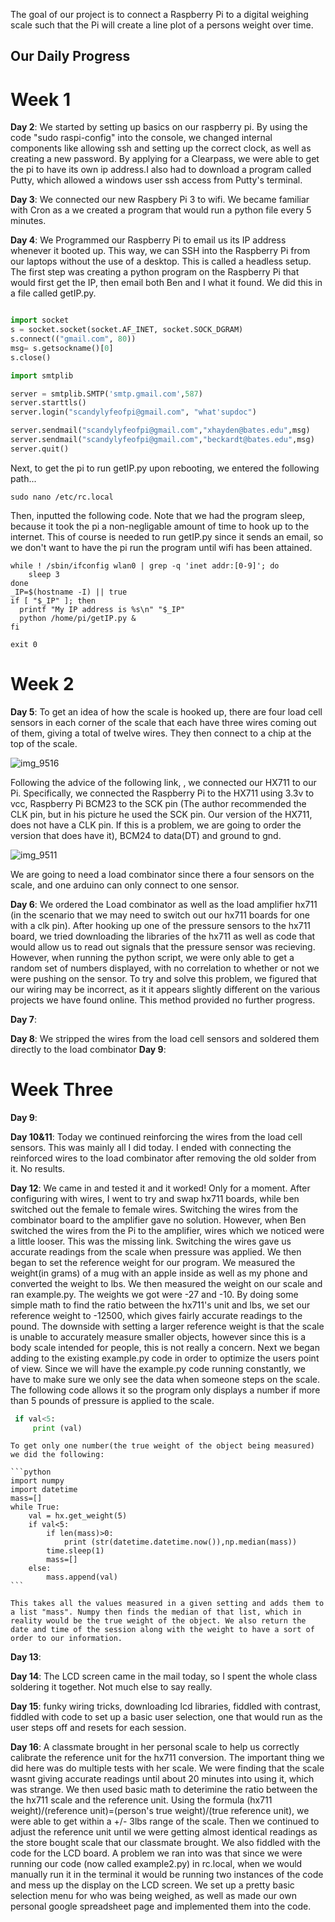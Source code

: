 The goal of our project is to connect a Raspberry Pi to a digital weighing scale such that the Pi will create a line plot of a persons weight over time.
## Our Daily Progress
# Week 1

**Day 2**: We started by setting up basics on our raspberry pi. By using the code "sudo raspi-config" into the console, we changed internal components like allowing ssh and setting up the correct clock, as well as creating a new password. By applying for a Clearpass, we were able to get the pi to have its own ip address.I also had to download a program called Putty, which allowed a windows user ssh access from Putty's terminal. 

**Day 3**: We connected our new Raspbery Pi 3 to wifi. We became familiar with Cron as a we created a program that would run a python file every 5 minutes.

**Day 4**: We Programmed our Raspberry Pi to email us its IP address whenever it booted up. This way, we can SSH into the Raspberry Pi from our laptops without the use of a desktop. This is called a headless setup. The first step was creating a python program on the Raspberry Pi that would first get the IP, then email both Ben and I what it found. We did this in a file called getIP.py.


```python

import socket
s = socket.socket(socket.AF_INET, socket.SOCK_DGRAM)
s.connect(("gmail.com", 80))
msg= s.getsockname()[0]
s.close()

import smtplib

server = smtplib.SMTP('smtp.gmail.com',587)
server.starttls()
server.login("scandylyfeofpi@gmail.com", "what'supdoc")

server.sendmail("scandylyfeofpi@gmail.com","xhayden@bates.edu",msg)
server.sendmail("scandylyfeofpi@gmail.com","beckardt@bates.edu",msg)
server.quit()

```

Next, to get the pi to run getIP.py upon rebooting, we entered the following path...
```shell
sudo nano /etc/rc.local
```

Then, inputted the following code. Note that we had the program sleep, because it took the pi a non-negligable amount of time to hook up to the internet. This of course is needed to run getIP.py since it sends an email, so we don't want to have the pi run the program until wifi has been attained. 

```shell
while ! /sbin/ifconfig wlan0 | grep -q 'inet addr:[0-9]'; do
    sleep 3
done
_IP=$(hostname -I) || true
if [ "$_IP" ]; then
  printf "My IP address is %s\n" "$_IP"
  python /home/pi/getIP.py &
fi

exit 0
```
# Week 2

**Day 5**: To get an idea of how the scale is hooked up, there are four load cell sensors in each corner of the scale that each have three wires coming out of them, giving a total of twelve wires. They then connect to a chip at the top of the scale.

![img_9516](https://cloud.githubusercontent.com/assets/28270466/26218372/bf648cc0-3bd8-11e7-8df2-29876d11f447.JPG)

Following the advice of the following link, , we connected our HX711 to our Pi. Specifically, we connected the Raspberry Pi to the HX711 using 3.3v to vcc, Raspberry Pi BCM23 to the SCK pin (The author recommended the CLK pin, but in his picture he used the SCK pin. Our version of the HX711, does not have a CLK pin. If this is a problem, we are going to order the version that does have it), BCM24 to data(DT) and ground to gnd.

![img_9511](https://cloud.githubusercontent.com/assets/28270466/26218983/075154c6-3bdb-11e7-9ae5-a760815e9e98.JPG)

We are going to need a load combinator since there a four sensors on the scale, and one arduino can only connect to one sensor.

**Day 6**: We ordered the Load combinator as well as the load amplifier hx711 (in the scenario that we may need to switch out our hx711 boards for one with a clk pin). After hooking up one of the pressure sensors to the hx711 board, we tried downloading the libraries of the hx711 as well as code that would allow us to read out signals that the pressure sensor was recieving. However, when running the python script, we were only able to get a random set of numbers displayed, with no correlation to whether or not we were pushing on the sensor. To try and solve this problem, we figured that our wiring may be incorrect, as it it appears slightly different on the various projects we have found online. This method provided no further progress.

**Day 7**:

**Day 8**: We stripped the wires from the load cell sensors and soldered them directly to the load combinator
**Day 9**:
# Week Three

**Day 9**:  

**Day 10&11**: Today we continued reinforcing the wires from the load cell sensors. This was mainly all I did today. I ended with connecting the reinforced wires to the load combinator after removing the old solder from it. No results.

**Day 12**: We came in and tested it and it worked! Only for a moment. After configuring with wires, I went to try and swap hx711 boards, while ben switched out the female to female wires. Switching the wires from the combinator board to the amplifier gave no solution. However, when Ben switched the wires from the Pi to the amplifier, wires which we noticed were a little looser. This was the missing link. Switching the wires gave us accurate readings from the scale when pressure was applied. We then began to set the reference weight for our program. We measured the weight(in grams) of a mug with an apple inside as well as my phone and converted the weight to lbs. We then measured the weight on our scale and ran example.py. The weights we got were -27 and -10. By doing some simple math to find the ratio between the hx711's unit and lbs, we set our reference weight to -12500, which gives fairly accurate readings to the pound. The downside with setting a larger reference weight is that the scale is unable to accurately measure smaller objects, however since this is a body scale intended for people, this is not really a concern. 
    Next we began adding to the existing example.py code in order to optimize the users point of view. Since we will have the example.py code running constantly, we have to make sure we only see the data when someone steps on the scale. The following code allows it so the program only displays a number if more than 5 pounds of pressure is applied to the scale.
   
   ```python
    if val<5:
        print (val)
   ```
    To get only one number(the true weight of the object being measured) we did the following:
    
    ```python
    import numpy
    import datetime
    mass=[]
    while True:
        val = hx.get_weight(5)
        if val<5:
            if len(mass)>0:
                print (str(datetime.datetime.now()),np.median(mass))
            time.sleep(1)
            mass=[]
        else:
            mass.append(val)
    ```
    
    This takes all the values measured in a given setting and adds them to a list "mass". Numpy then finds the median of that list, which in reality would be the true weight of the object. We also return the date and time of the session along with the weight to have a sort of order to our information.

**Day 13**: 

**Day 14**: The LCD screen came in the mail today, so I spent the whole class soldering it together. Not much else to say really.

**Day 15**: funky wiring tricks, downloading lcd libraries, fiddled with contrast, fiddled with code to set up a basic user selection, one that would run as the user steps off and resets for each session.

**Day 16**: A classmate brought in her personal scale to help us correctly calibrate the reference unit for the hx711 conversion. The important thing we did here was do multiple tests with her scale. We were finding that the scale wasnt giving accurate readings until about 20 minutes into using it, which was strange. We then used basic math to deterimine the ratio between the the hx711 scale and the reference unit. Using the formula (hx711 weight)/(reference unit)=(person's true weight)/(true reference unit), we were able to get within a +/- 3lbs range of the scale. Then we continued to adjust the reference unit until we were getting almost identical readings as the store bought scale that our classmate brought. 
    We also fiddled with the code for the LCD board. A problem we ran into was that since we were running our code (now called example2.py) in rc.local, when we would manually run it in the terminal it would be running two instances of the code and mess up the display on the LCD screen. We set up a pretty basic selection menu for who was being weighed, as well as made our own personal google spreadsheet page and implemented them into the code. 

